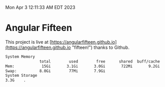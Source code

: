 Mon Apr  3 12:11:33 AM EDT 2023

# Angular Fifteen


This project is live at [https://angularfifteen.github.io](https://angularfifteen.github.io "fifteen!") thanks to Github.

```bash
System Memory
               total        used        free      shared  buff/cache   available
Mem:            15Gi       3.1Gi       3.0Gi       722Mi       9.2Gi        11Gi
Swap:          8.0Gi        77Mi       7.9Gi
System Storage
3.3G	.
```
```bash
